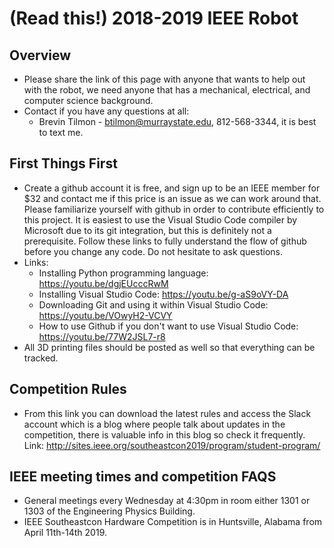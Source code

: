 # (Read this!) 2018-2019 IEEE Robot 

## Overview ##
  * Please share the link of this page with anyone that wants to help out with the robot, we need anyone that has a mechanical, electrical, and computer science background.
  * Contact if you have any questions at all:
    * Brevin Tilmon - btilmon@murraystate.edu, 812-568-3344, it is best to text me.

## First Things First ##
  * Create a github account it is free, and sign up to be an IEEE member for $32 and contact me if this price is an issue as we can work around that. Please familiarize yourself with github in order to contribute efficiently to this project. It is easiest to use the Visual Studio Code compiler by Microsoft due to its git integration, but this is definitely not a prerequisite. Follow these links to fully understand the flow of github before you change any code. Do not hesitate to ask questions.
  * Links: 
    * Installing Python programming language:
    https://youtu.be/dgjEUcccRwM
    * Installing Visual Studio Code:
    https://youtu.be/g-aS9oVY-DA
    * Downloading Git and using it within Visual Studio Code:
    https://youtu.be/VOwyH2-VCVY
    * How to use Github if you don't want to use Visual Studio Code:
    https://youtu.be/77W2JSL7-r8
  * All 3D printing files should be posted as well so that everything can be tracked. 

## Competition Rules ##
  * From this link you can download the latest rules and access the Slack account which is a     blog where people talk about updates in the competition, there is valuable info in this blog so check it frequently. Link: http://sites.ieee.org/southeastcon2019/program/student-program/

## IEEE meeting times and competition FAQS ###
  * General meetings every Wednesday at 4:30pm in room either 1301 or 1303 of the Engineering Physics Building.
  * IEEE Southeastcon Hardware Competition is in Huntsville, Alabama from April 11th-14th 2019.
